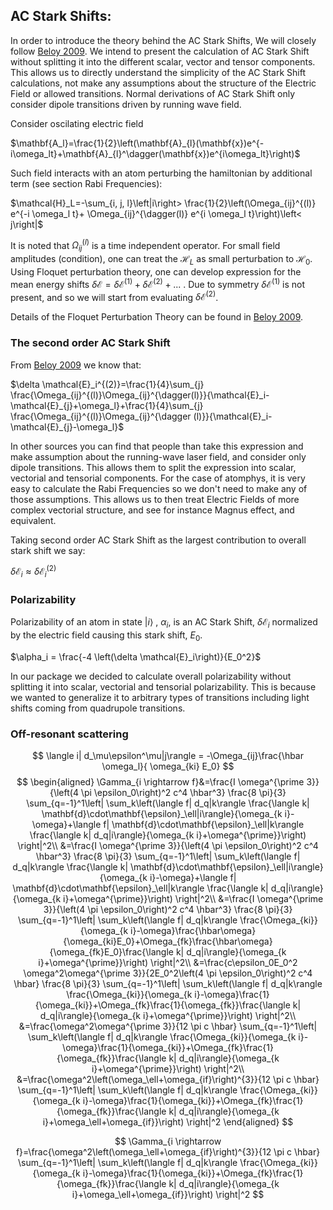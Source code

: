 
## AC Stark Shifts:

In order to introduce the theory behind the AC Stark Shifts, We will closely follow [Beloy 2009](https://www.dereviankogroup.com/dereviankogroup/resources/Student_work/Beloy_Dissertation_2009.pdf). We intend to present the calculation of AC Stark Shift without splitting it into the different scalar, vector and tensor components. This allows us to directly understand the simplicity of the AC Stark Shift calculations, not make any assumptions about the structure of the Electric Field or allowed transitions. Normal derivations of AC Stark Shift only consider dipole transitions driven by running wave field. 

Consider oscilating electric field 

$\mathbf{A_l}=\frac{1}{2}\left(\mathbf{A}_{l}(\mathbf{x})e^{-i\omega_lt}+\mathbf{A}_{l}^\dagger(\mathbf{x})e^{i\omega_lt}\right)$

Such field interacts with an atom perturbing the hamiltonian by additional term (see section Rabi Frequencies):

$\mathcal{H}_L=-\sum_{i, j, l}\left|i\right> \frac{1}{2}\left(\Omega_{ij}^{(l)} e^{-i \omega_l t}+ \Omega_{ij}^{\dagger(l)} e^{i \omega_l t}\right)\left< j\right|$

It is noted that $\Omega_{ij}^{(l)}$ is a time independent operator. For small field amplitudes (condition), one can treat the $\mathcal{H}_L$ as small perturbation to $\mathcal{H}_0$. Using Floquet perturbation theory, one can develop expression for the mean energy shifts $\delta \mathcal{E} = \delta \mathcal{E}^{(1)} + \delta \mathcal{E}^{(2)} + ...$ . Due to symmetry  $\delta \mathcal{E}^{(1)}$ is not present, and so we will start from evaluating $\delta \mathcal{E}^{(2)}$.

Details of the Floquet Perturbation Theory can be found in [Beloy 2009](https://www.dereviankogroup.com/dereviankogroup/resources/Student_work/Beloy_Dissertation_2009.pdf).

### The second order AC Stark Shift

From [Beloy 2009](https://www.dereviankogroup.com/dereviankogroup/resources/Student_work/Beloy_Dissertation_2009.pdf) we know that:

$\delta \mathcal{E}_i^{(2)}=\frac{1}{4}\sum_{j} \frac{\Omega_{ij}^{(l)}\Omega_{ij}^{\dagger(l)}}{\mathcal{E}_i-\mathcal{E}_{j}+\omega_l}+\frac{1}{4}\sum_{j} \frac{\Omega_{ij}^{(l)}\Omega_{ij}^{\dagger (l)}}{\mathcal{E}_i-\mathcal{E}_{j}-\omega_l}$

In other sources you can find that people than take this expression and make assumption about the running-wave laser field, and consider only dipole transitions. This allows them to split the expression into scalar, vectorial and tensorial components. For the case of atomphys, it is very easy to calculate the Rabi Frequencies so we don't need to make any of those assumptions. This allows us to then treat Electric Fields of more complex vectorial structure, and see for instance Magnus effect, and equivalent. 

Taking second order AC Stark Shift as the largest contribution to overall stark shift we say:

$\delta \mathcal{E}_i \approx \delta \mathcal{E}_i^{(2)}$ 


### Polarizability

Polarizability of an atom in state $\left|i\right>$ , $\alpha_i$, is an AC Stark Shift, $\delta \mathcal{E}_i$  normalized by the electric field causing this stark shift, $E_0$.

$\alpha_i = \frac{-4 \left(\delta \mathcal{E}_i\right)}{E_0^2}$

In our package we decided to calculate overall polarizability without splitting it into scalar, vectorial and tensorial polarizability. This is because we wanted to generalize it to arbitrary types of transitions including light shifts coming from quadrupole transitions. 


### Off-resonant scattering




$$
\langle i| d_\mu\epsilon^\mu|j\rangle = -\Omega_{ij}\frac{\hbar \omega_l}{ \omega_{ki} E_0}
$$
$$
\begin{aligned}
\Gamma_{i \rightarrow f}&=\frac{I \omega^{\prime 3}}{\left(4 \pi \epsilon_0\right)^2 c^4 \hbar^3} \frac{8 \pi}{3} \sum_{q=-1}^1\left|
\sum_k\left(\langle f| d_q|k\rangle \frac{\langle k| \mathbf{d}\cdot\mathbf{\epsilon}_\ell|i\rangle}{\omega_{k i}-\omega}+\langle f| \mathbf{d}\cdot\mathbf{\epsilon}_\ell|k\rangle \frac{\langle k| d_q|i\rangle}{\omega_{k i}+\omega^{\prime}}\right)
\right|^2\\
&=\frac{I \omega^{\prime 3}}{\left(4 \pi \epsilon_0\right)^2 c^4 \hbar^3} \frac{8 \pi}{3} \sum_{q=-1}^1\left|
\sum_k\left(\langle f| d_q|k\rangle \frac{\langle k| \mathbf{d}\cdot\mathbf{\epsilon}_\ell|i\rangle}{\omega_{k i}-\omega}+\langle f| \mathbf{d}\cdot\mathbf{\epsilon}_\ell|k\rangle \frac{\langle k| d_q|i\rangle}{\omega_{k i}+\omega^{\prime}}\right)
\right|^2\\
&=\frac{I \omega^{\prime 3}}{\left(4 \pi \epsilon_0\right)^2 c^4 \hbar^3} \frac{8 \pi}{3} \sum_{q=-1}^1\left|
\sum_k\left(\langle f| d_q|k\rangle \frac{\Omega_{ki}}{\omega_{k i}-\omega}\frac{\hbar\omega}{\omega_{ki}E_0}+\Omega_{fk}\frac{\hbar\omega}{\omega_{fk}E_0}\frac{\langle k| d_q|i\rangle}{\omega_{k i}+\omega^{\prime}}\right)
\right|^2\\
&=\frac{c\epsilon_0E_0^2 \omega^2\omega^{\prime 3}}{2E_0^2\left(4 \pi \epsilon_0\right)^2 c^4 \hbar} \frac{8 \pi}{3} \sum_{q=-1}^1\left|
\sum_k\left(\langle f| d_q|k\rangle \frac{\Omega_{ki}}{\omega_{k i}-\omega}\frac{1}{\omega_{ki}}+\Omega_{fk}\frac{1}{\omega_{fk}}\frac{\langle k| d_q|i\rangle}{\omega_{k i}+\omega^{\prime}}\right)
\right|^2\\
&=\frac{\omega^2\omega^{\prime 3}}{12 \pi c \hbar} \sum_{q=-1}^1\left|
\sum_k\left(\langle f| d_q|k\rangle \frac{\Omega_{ki}}{\omega_{k i}-\omega}\frac{1}{\omega_{ki}}+\Omega_{fk}\frac{1}{\omega_{fk}}\frac{\langle k| d_q|i\rangle}{\omega_{k i}+\omega^{\prime}}\right)
\right|^2\\
&=\frac{\omega^2\left(\omega_\ell+\omega_{if}\right)^{3}}{12 \pi c \hbar} \sum_{q=-1}^1\left|
\sum_k\left(\langle f| d_q|k\rangle \frac{\Omega_{ki}}{\omega_{k i}-\omega}\frac{1}{\omega_{ki}}+\Omega_{fk}\frac{1}{\omega_{fk}}\frac{\langle k| d_q|i\rangle}{\omega_{k i}+\omega_\ell+\omega_{if}}\right)
\right|^2
\end{aligned}
$$

$$
\Gamma_{i \rightarrow f}=\frac{\omega^2\left(\omega_\ell+\omega_{if}\right)^{3}}{12 \pi c \hbar} \sum_{q=-1}^1\left|
\sum_k\left(\langle f| d_q|k\rangle \frac{\Omega_{ki}}{\omega_{k i}-\omega}\frac{1}{\omega_{ki}}+\Omega_{fk}\frac{1}{\omega_{fk}}\frac{\langle k| d_q|i\rangle}{\omega_{k i}+\omega_\ell+\omega_{if}}\right)
\right|^2
$$